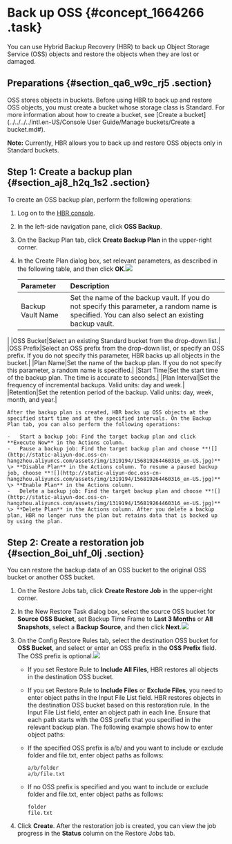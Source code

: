 # Back up OSS {#concept_1664266 .task}

You can use Hybrid Backup Recovery \(HBR\) to back up Object Storage Service \(OSS\) objects and restore the objects when they are lost or damaged.

## Preparations {#section_qa6_w9c_rj5 .section}

OSS stores objects in buckets. Before using HBR to back up and restore OSS objects, you must create a bucket whose storage class is Standard. For more information about how to create a bucket, see [Create a bucket](../../../../intl.en-US/Console User Guide/Manage buckets/Create a bucket.md#).

**Note:** Currently, HBR allows you to back up and restore OSS objects only in Standard buckets.

## Step 1: Create a backup plan {#section_aj8_h2q_1s2 .section}

To create an OSS backup plan, perform the following operations:

1.  Log on to the [HBR console](https://hbr.console.aliyun.com).
2.  In the left-side navigation pane, click **OSS Backup**.
3.  On the Backup Plan tab, click **Create Backup Plan** in the upper-right corner.
4.  In the Create Plan dialog box, set relevant parameters, as described in the following table, and then click **OK**.![](http://static-aliyun-doc.oss-cn-hangzhou.aliyuncs.com/assets/img/1319194/156819264460312_en-US.jpg)

 

    |Parameter|Description|
    |:--------|:----------|
    |Backup Vault Name|Set the name of the backup vault. If you do not specify this parameter, a random name is specified. You can also select an existing backup vault.

 |
    |OSS Bucket|Select an existing Standard bucket from the drop-down list.|
    |OSS Prefix|Select an OSS prefix from the drop-down list, or specify an OSS prefix. If you do not specify this parameter, HBR backs up all objects in the bucket.|
    |Plan Name|Set the name of the backup plan. If you do not specify this parameter, a random name is specified.|
    |Start Time|Set the start time of the backup plan. The time is accurate to seconds.|
    |Plan Interval|Set the frequency of incremental backups. Valid units: day and week.|
    |Retention|Set the retention period of the backup. Valid units: day, week, month, and year.|

    After the backup plan is created, HBR backs up OSS objects at the specified start time and at the specified intervals. On the Backup Plan tab, you can also perform the following operations:

    -   Start a backup job: Find the target backup plan and click **Execute Now** in the Actions column.
    -   Pause a backup job: Find the target backup plan and choose **![](http://static-aliyun-doc.oss-cn-hangzhou.aliyuncs.com/assets/img/1319194/156819264460316_en-US.jpg)** \> **Disable Plan** in the Actions column. To resume a paused backup job, choose **![](http://static-aliyun-doc.oss-cn-hangzhou.aliyuncs.com/assets/img/1319194/156819264460316_en-US.jpg)** \> **Enable Plan** in the Actions column.
    -   Delete a backup job: Find the target backup plan and choose **![](http://static-aliyun-doc.oss-cn-hangzhou.aliyuncs.com/assets/img/1319194/156819264460316_en-US.jpg)** \> **Delete Plan** in the Actions column. After you delete a backup plan, HBR no longer runs the plan but retains data that is backed up by using the plan.

## Step 2: Create a restoration job {#section_8oi_uhf_0lj .section}

You can restore the backup data of an OSS bucket to the original OSS bucket or another OSS bucket.

1.  On the Restore Jobs tab, click **Create Restore Job** in the upper-right corner.
2.  In the New Restore Task dialog box, select the source OSS bucket for **Source OSS Bucket**, set Backup Time Frame to **Last 3 Months** or **All Snapshots**, select a **Backup Source**, and then click **Next**.![](http://static-aliyun-doc.oss-cn-hangzhou.aliyuncs.com/assets/img/1319194/156819264460317_en-US.jpg)


3.  On the Config Restore Rules tab, select the destination OSS bucket for **OSS Bucket**, and select or enter an OSS prefix in the **OSS Prefix** field. The OSS prefix is optional.![](http://static-aliyun-doc.oss-cn-hangzhou.aliyuncs.com/assets/img/1319194/156819264560320_en-US.jpg)

 

    -   If you set Restore Rule to **Include All Files**, HBR restores all objects in the destination OSS bucket.
    -   If you set Restore Rule to **Include Files** or **Exclude Files**, you need to enter object paths in the Input File List field. HBR restores objects in the destination OSS bucket based on this restoration rule.
    In the Input File List field, enter an object path in each line. Ensure that each path starts with the OSS prefix that you specified in the relevant backup plan. The following example shows how to enter object paths:

    -   If the specified OSS prefix is a/b/ and you want to include or exclude folder and file.txt, enter object paths as follows:

        ``` {#codeblock_36c_zhw_n9m}
        a/b/folder
        a/b/file.txt
        ```

    -   If no OSS prefix is specified and you want to include or exclude folder and file.txt, enter object paths as follows:

        ``` {#codeblock_sba_vze_8dg}
        folder
        file.txt
        ```

4.  Click **Create**. After the restoration job is created, you can view the job progress in the **Status** column on the Restore Jobs tab.

